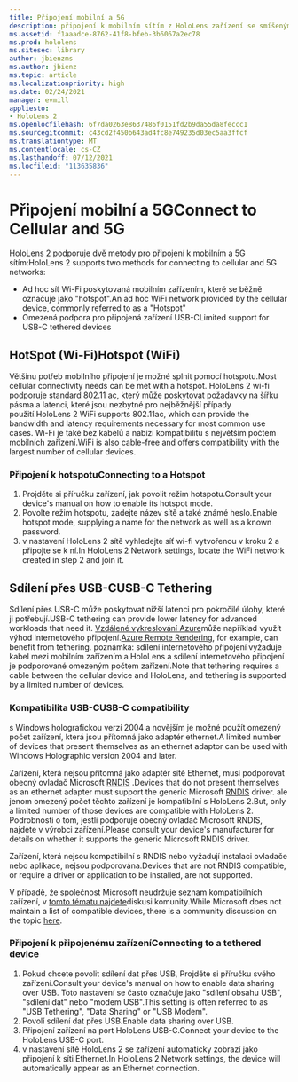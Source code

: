 ```yaml
---
title: Připojení mobilní a 5G
description: připojení k mobilním sítím z HoloLens zařízení se smíšenými realitami.
ms.assetid: f1aaadce-8762-41f8-bfeb-3b6067a2ec78
ms.prod: hololens
ms.sitesec: library
author: jbienzms
ms.author: jbienz
ms.topic: article
ms.localizationpriority: high
ms.date: 02/24/2021
manager: evmill
appliesto:
- HoloLens 2
ms.openlocfilehash: 6f7da0263e8637486f0151fd2b9da55da8feccc1
ms.sourcegitcommit: c43cd2f450b643ad4fc8e749235d03ec5aa3ffcf
ms.translationtype: MT
ms.contentlocale: cs-CZ
ms.lasthandoff: 07/12/2021
ms.locfileid: "113635836"
---
```

# <a name="connect-to-cellular-and-5g"></a><span data-ttu-id="b68c0-103">Připojení mobilní a 5G</span><span class="sxs-lookup"><span data-stu-id="b68c0-103">Connect to Cellular and 5G</span></span>

<span data-ttu-id="b68c0-104">HoloLens 2 podporuje dvě metody pro připojení k mobilním a 5G sítím:</span><span class="sxs-lookup"><span data-stu-id="b68c0-104">HoloLens 2 supports two methods for connecting to cellular and 5G networks:</span></span>

- <span data-ttu-id="b68c0-105">Ad hoc síť Wi-Fi poskytovaná mobilním zařízením, které se běžně označuje jako "hotspot".</span><span class="sxs-lookup"><span data-stu-id="b68c0-105">An ad hoc WiFi network provided by the cellular device, commonly referred to as a "Hotspot"</span></span>
- <span data-ttu-id="b68c0-106">Omezená podpora pro připojená zařízení USB-C</span><span class="sxs-lookup"><span data-stu-id="b68c0-106">Limited support for USB-C tethered devices</span></span>

## <a name="hotspot-wifi"></a><span data-ttu-id="b68c0-107">HotSpot (Wi-Fi)</span><span class="sxs-lookup"><span data-stu-id="b68c0-107">Hotspot (WiFi)</span></span>

<span data-ttu-id="b68c0-108">Většinu potřeb mobilního připojení je možné splnit pomocí hotspotu.</span><span class="sxs-lookup"><span data-stu-id="b68c0-108">Most cellular connectivity needs can be met with a hotspot.</span></span> <span data-ttu-id="b68c0-109">HoloLens 2 wi-fi podporuje standard 802.11 ac, který může poskytovat požadavky na šířku pásma a latenci, které jsou nezbytné pro nejběžnější případy použití.</span><span class="sxs-lookup"><span data-stu-id="b68c0-109">HoloLens 2 WiFi supports 802.11ac, which can provide the bandwidth and latency requirements necessary for most common use cases.</span></span> <span data-ttu-id="b68c0-110">Wi-Fi je také bez kabelů a nabízí kompatibilitu s největším počtem mobilních zařízení.</span><span class="sxs-lookup"><span data-stu-id="b68c0-110">WiFi is also cable-free and offers compatibility with the largest number of cellular devices.</span></span>

### <a name="connecting-to-a-hotspot"></a><span data-ttu-id="b68c0-111">Připojení k hotspotu</span><span class="sxs-lookup"><span data-stu-id="b68c0-111">Connecting to a Hotspot</span></span>

1. <span data-ttu-id="b68c0-112">Projděte si příručku zařízení, jak povolit režim hotspotu.</span><span class="sxs-lookup"><span data-stu-id="b68c0-112">Consult your device's manual on how to enable its hotspot mode.</span></span>
1. <span data-ttu-id="b68c0-113">Povolte režim hotspotu, zadejte název sítě a také známé heslo.</span><span class="sxs-lookup"><span data-stu-id="b68c0-113">Enable hotspot mode, supplying a name for the network as well as a known password.</span></span>
1. <span data-ttu-id="b68c0-114">v nastavení HoloLens 2 sítě vyhledejte síť wi-fi vytvořenou v kroku 2 a připojte se k ní.</span><span class="sxs-lookup"><span data-stu-id="b68c0-114">In HoloLens 2 Network settings, locate the WiFi network created in step 2 and join it.</span></span>

## <a name="usb-c-tethering"></a><span data-ttu-id="b68c0-115">Sdílení přes USB-C</span><span class="sxs-lookup"><span data-stu-id="b68c0-115">USB-C Tethering</span></span>

<span data-ttu-id="b68c0-116">Sdílení přes USB-C může poskytovat nižší latenci pro pokročilé úlohy, které ji potřebují.</span><span class="sxs-lookup"><span data-stu-id="b68c0-116">USB-C tethering can provide lower latency for advanced workloads that need it.</span></span> <span data-ttu-id="b68c0-117">[Vzdálené vykreslování Azure](https://azure.microsoft.com/services/remote-rendering)může například využít výhod internetového připojení.</span><span class="sxs-lookup"><span data-stu-id="b68c0-117">[Azure Remote Rendering](https://azure.microsoft.com/services/remote-rendering), for example, can benefit from tethering.</span></span> <span data-ttu-id="b68c0-118">poznámka: sdílení internetového připojení vyžaduje kabel mezi mobilním zařízením a HoloLens a sdílení internetového připojení je podporované omezeným počtem zařízení.</span><span class="sxs-lookup"><span data-stu-id="b68c0-118">Note that tethering requires a cable between the cellular device and HoloLens, and tethering is supported by a limited number of devices.</span></span>

### <a name="usb-c-compatibility"></a><span data-ttu-id="b68c0-119">Kompatibilita USB-C</span><span class="sxs-lookup"><span data-stu-id="b68c0-119">USB-C compatibility</span></span>

<span data-ttu-id="b68c0-120">s Windows holografickou verzí 2004 a novějším je možné použít omezený počet zařízení, která jsou přítomná jako adaptér ethernet.</span><span class="sxs-lookup"><span data-stu-id="b68c0-120">A limited number of devices that present themselves as an ethernet adaptor can be used with Windows Holographic version 2004 and later.</span></span>

<span data-ttu-id="b68c0-121">Zařízení, která nejsou přítomná jako adaptér sítě Ethernet, musí podporovat obecný ovladač Microsoft [RNDIS](/windows-hardware/drivers/network/overview-of-remote-ndis--rndis-) .</span><span class="sxs-lookup"><span data-stu-id="b68c0-121">Devices that do not present themselves as an ethernet adapter must support the generic Microsoft [RNDIS](/windows-hardware/drivers/network/overview-of-remote-ndis--rndis-) driver.</span></span> <span data-ttu-id="b68c0-122">ale jenom omezený počet těchto zařízení je kompatibilní s HoloLens 2.</span><span class="sxs-lookup"><span data-stu-id="b68c0-122">But, only a limited number of those devices are compatible with HoloLens 2.</span></span> <span data-ttu-id="b68c0-123">Podrobnosti o tom, jestli podporuje obecný ovladač Microsoft RNDIS, najdete v výrobci zařízení.</span><span class="sxs-lookup"><span data-stu-id="b68c0-123">Please consult your device's manufacturer for details on whether it supports the generic Microsoft RNDIS driver.</span></span>

<span data-ttu-id="b68c0-124">Zařízení, která nejsou kompatibilní s RNDIS nebo vyžadují instalaci ovladače nebo aplikace, nejsou podporována.</span><span class="sxs-lookup"><span data-stu-id="b68c0-124">Devices that are not RNDIS compatible, or require a driver or application to be installed, are not supported.</span></span>

<span data-ttu-id="b68c0-125">V případě, že společnost Microsoft neudržuje seznam kompatibilních zařízení, v [tomto tématu najdete](https://aka.ms/HLCommunityCell)diskusi komunity.</span><span class="sxs-lookup"><span data-stu-id="b68c0-125">While Microsoft does not maintain a list of compatible devices, there is a community discussion on the topic [here](https://aka.ms/HLCommunityCell).</span></span>

### <a name="connecting-to-a-tethered-device"></a><span data-ttu-id="b68c0-126">Připojení k připojenému zařízení</span><span class="sxs-lookup"><span data-stu-id="b68c0-126">Connecting to a tethered device</span></span>

1. <span data-ttu-id="b68c0-127">Pokud chcete povolit sdílení dat přes USB, Projděte si příručku svého zařízení.</span><span class="sxs-lookup"><span data-stu-id="b68c0-127">Consult your device's manual on how to enable data sharing over USB.</span></span> <span data-ttu-id="b68c0-128">Toto nastavení se často označuje jako "sdílení obsahu USB", "sdílení dat" nebo "modem USB".</span><span class="sxs-lookup"><span data-stu-id="b68c0-128">This setting is often referred to as "USB Tethering", "Data Sharing" or "USB Modem".</span></span>
1. <span data-ttu-id="b68c0-129">Povolí sdílení dat přes USB.</span><span class="sxs-lookup"><span data-stu-id="b68c0-129">Enable data sharing over USB.</span></span>
1. <span data-ttu-id="b68c0-130">Připojení zařízení na port HoloLens USB-C.</span><span class="sxs-lookup"><span data-stu-id="b68c0-130">Connect your device to the HoloLens USB-C port.</span></span>
1. <span data-ttu-id="b68c0-131">v nastavení sítě HoloLens 2 se zařízení automaticky zobrazí jako připojení k síti Ethernet.</span><span class="sxs-lookup"><span data-stu-id="b68c0-131">In HoloLens 2 Network settings, the device will automatically appear as an Ethernet connection.</span></span>
